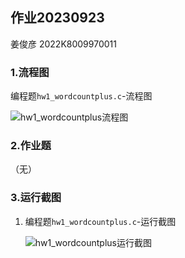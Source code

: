 ## 作业20230923

姜俊彦 2022K8009970011

### 1.流程图

编程题`hw1_wordcountplus.c`-流程图

![hw1_wordcountplus流程图](E:\VSCODE\UbuntuShare\C\Homework\Homework3\hw1_wordcountplus流程图.png)

### 2.作业题

（无）

### 3.运行截图

1. 编程题`hw1_wordcountplus.c`-运行截图

   ![hw1_wordcountplus运行截图](E:\VSCODE\UbuntuShare\C\Homework\Homework3\hw1_wordcountplus运行截图.png)


